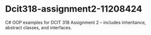 # Dcit318-assignment2-11208424
C# OOP examples for DCIT 318 Assignment 2 – includes inheritance, abstract classes, and interfaces.
